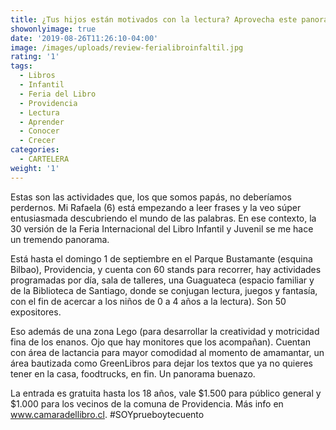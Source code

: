 ```yaml
---
title: ¿Tus hijos están motivados con la lectura? Aprovecha este panorama
showonlyimage: true
date: '2019-08-26T11:26:10-04:00'
image: /images/uploads/review-ferialibroinfaltil.jpg
rating: '1'
tags:
  - Libros
  - Infantil
  - Feria del Libro
  - Providencia
  - Lectura
  - Aprender
  - Conocer
  - Crecer
categories:
  - CARTELERA
weight: '1'
---
```

Estas son las actividades que, los que somos papás, no deberíamos perdernos. Mi Rafaela (6) está empezando a leer frases y la veo súper entusiasmada descubriendo el mundo de las palabras. En ese contexto, la 30 versión de la Feria Internacional del Libro Infantil y Juvenil se me hace un tremendo panorama.

<!--more-->

Está hasta el domingo 1 de septiembre en el Parque Bustamante (esquina Bilbao), Providencia, y cuenta con 60 stands para recorrer, hay actividades programadas por día, sala de talleres, una Guaguateca (espacio familiar y de la Biblioteca de Santiago, donde se conjugan lectura, juegos y fantasía, con el fin de acercar a los niños de 0 a 4 años a  la lectura). Son 50 expositores.

Eso además de una zona Lego (para desarrollar la creatividad y motricidad fina de los enanos. Ojo que hay monitores que los acompañan). Cuentan con área de lactancia para mayor comodidad al momento de amamantar, un área bautizada como GreenLibros para dejar los textos que ya no quieres tener en la casa, foodtrucks, en fin. Un panorama buenazo.

La entrada es gratuita hasta los 18 años, vale $1.500 para público general y $1.000 para los vecinos de la comuna de Providencia. Más info en www.camaradellibro.cl. #SOYprueboytecuento
